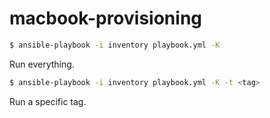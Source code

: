 # macbook-provisioning

```bash
$ ansible-playbook -i inventory playbook.yml -K
```

Run everything.

```bash
$ ansible-playbook -i inventory playbook.yml -K -t <tag>
```

Run a specific tag.
